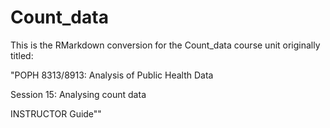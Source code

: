 # Count_data



This is the RMarkdown conversion for the Count_data course unit originally titled:

"POPH 8313/8913:  Analysis of Public Health Data

Session 15: Analysing count data

INSTRUCTOR Guide""
